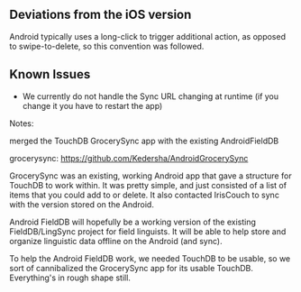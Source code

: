 ## Deviations from the iOS version

Android typically uses a long-click to trigger additional action, as opposed to swipe-to-delete, so this convention was followed.

## Known Issues

- We currently do not handle the Sync URL changing at runtime (if you change it you have to restart the app)




Notes:

merged the TouchDB GrocerySync app with the existing AndroidFieldDB

grocerysync: https://github.com/Kedersha/AndroidGrocerySync

GrocerySync was an existing, working Android app that gave a structure for TouchDB to work within. It was pretty simple, and just consisted of a list of items that you could add to or delete. It also contacted IrisCouch to sync with the version stored on the Android.

Android FieldDB will hopefully be a working version of the existing FieldDB/LingSync project for field linguists. It will be able to help store and organize linguistic data offline on the Android (and sync).

To help the Android FieldDB work, we needed TouchDB to be usable, so we sort of cannibalized the GrocerySync app for its usable TouchDB. Everything's in rough shape still.
